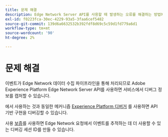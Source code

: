 ```yaml
---
title: 문제 해결
description: Edge Network Server API를 사용할 때 발생하는 오류를 해결하는 방법에 대해 알아봅니다.
exl-id: f0223fca-30ec-4229-93a5-3faa6cef5482
source-git-commit: 139d6a6632532b392fdf8d69c5c59d1fd779a6d1
workflow-type: tm+mt
source-wordcount: '90'
ht-degree: 2%

---
```


# 문제 해결

이벤트가 Edge Network 데이터 수집 파이프라인을 통해 처리되므로 Adobe Experience Platform Edge Network Server API를 사용하면 서비스에서 디버그 정보를 캡처할 수 있습니다.

에서 사용하는 것과 동일한 메커니즘 [Experience Platform 디버거](https://experienceleague.adobe.com/docs/debugger-learn/tutorials/experience-platform-debugger/introduction-to-the-experience-platform-debugger.html?lang=en) 를 사용하면 API 기반 구현을 디버깅할 수 있습니다.

사용 [보증](../assurance/home.md)를 사용하면 Edge Network 요청에서 이벤트를 추적하는 데 더 사용할 수 있는 디버깅 세션 ID를 만들 수 있습니다.
